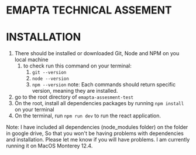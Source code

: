 # EMAPTA TECHNICAL ASSEMENT
# INSTALLATION

1. There should be installed or downloaded Git, Node and NPM on you local machine
   1. to check run this command on your terminal:
      1. `git --version`
      2. `node --version`
      3. `npm --version`
    note: Each commands should return specific version, meaning they are installed.
2. go to the root directory of `emapta-assesment-test`
3. On the root, install all dependencies packages by running `npm install` on your terminal
4. On the terminal, run `npm run dev` to run the react application.

Note: 
    I have included all dependencies (node_modules folder) on the folder in google drive, So that you won't be having problems with dependencies and installation. Please let me know if you will have problems. I am currently running it on MacOS Monterey 12.4. 